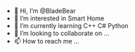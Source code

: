- 👋 Hi, I’m @BladeBear
- 👀 I’m interested in Smart Home
- 🌱 I’m currently learning C++ C# Python
- 💞️ I’m looking to collaborate on ...
- 📫 How to reach me ...

<!---
BladeBear/BladeBear is a ✨ special ✨ repository because its `README.md` (this file) appears on your GitHub profile.
You can click the Preview link to take a look at your changes.
--->

